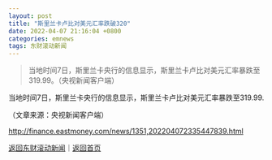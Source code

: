 ```yaml
---
layout: post
title: "斯里兰卡卢比对美元汇率跌破320"
date: 2022-04-07 21:16:04 +0800
categories: emnews
tags: 东财滚动新闻
---
```

> 当地时间7日，斯里兰卡央行的信息显示，斯里兰卡卢比对美元汇率暴跌至319.99。（央视新闻客户端）

<p>当地时间7日，斯里兰卡央行的信息显示，斯里兰卡卢比对美元汇率暴跌至319.99.</p><p class="em_media">（文章来源：央视新闻客户端）</p>

<http://finance.eastmoney.com/news/1351,202204072335447839.html>

[返回东财滚动新闻](//finews.withounder.com/emnews/)｜[返回首页](//finews.withounder.com/)